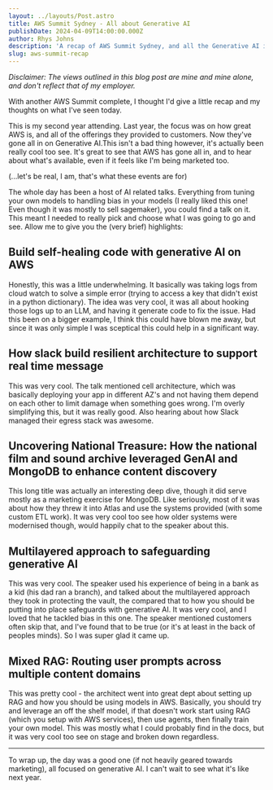 ```yaml
---
layout: ../layouts/Post.astro
title: AWS Summit Sydney - All about Generative AI
publishDate: 2024-04-09T14:00:00.000Z
author: Rhys Johns
description: 'A recap of AWS Summit Sydney, and all the Generative AI info it had to offer'
slug: aws-summit-recap
---
```


*Disclaimer: The views outlined in this blog post are mine and mine alone, and don't reflect that of my employer.*

With another AWS Summit complete, I thought I'd give a little recap and my thoughts on what I've seen today.

This is my second year attending. Last year, the focus was on how great AWS is, and all of the offerings they provided to customers. Now they've gone all in on Generative AI.This isn't a bad thing however, it's actually been really cool too see. It's great to see that AWS has gone all in, and to hear about what's available, even if it feels like I'm being marketed too.

(...let's be real, I am, that's what these events are for)

The whole day has been a host of AI related talks. Everything from tuning your own models to handling bias in your models (I really liked this one! Even though it was mostly to sell sagemaker), you could find a talk on it. This meant I needed to really pick and choose what I was going to go and see. Allow me to give you the (very brief) highlights:

## Build self-healing code with generative AI on AWS

Honestly, this was a little underwhelming. It basically was taking logs from cloud watch to solve a simple error (trying to access a key that didn't exist in a python dictionary). The idea was very cool, it was all about hooking those logs up to an LLM, and having it generate code to fix the issue. Had this been on a bigger example, I think this could have blown me away, but since it was only simple I was sceptical this could help in a significant way.

## How slack build resilient architecture to support real time message

This was very cool. The talk mentioned cell architecture, which was basically deploying your app in different AZ's and not having them depend on each other to limit damage when something goes wrong. I'm overly simplifying this, but it was really good. Also hearing about how Slack managed their egress stack was awesome.

## Uncovering National Treasure: How the national film and sound archive leveraged GenAI and MongoDB to enhance content discovery

This long title was actually an interesting deep dive, though it did serve mostly as a marketing exercise for MongoDB. Like seriously, most of it was about how they threw it into Atlas and use the systems provided (with some custom ETL work). It was very cool too see how older systems were modernised though, would happily chat to the speaker about this.

## Multilayered approach to safeguarding generative AI

This was very cool. The speaker used his experience of being in a bank as a kid (his dad ran a branch), and talked about the multilayered approach they took in protecting the vault, the compared that to how you should be putting into place safeguards with generative AI. It was very cool, and I loved that he tackled bias in this one. The speaker mentioned customers often skip that, and I've found that to be true (or it's at least in the back of peoples minds). So I was super glad it came up.

## Mixed RAG: Routing user prompts across multiple content domains

This was pretty cool - the architect went into great dept about setting up RAG and how you should be using models in AWS. Basically, you should try and leverage an off the shelf model, if that doesn't work start using RAG (which you setup with AWS services), then use agents, then finally train your own model. This was mostly what I could probably find in the docs, but it was very cool too see on stage and broken down regardless.

***

To wrap up, the day was a good one (if not heavily geared towards marketing), all focused on generative AI. I can't wait to see what it's like next year.
